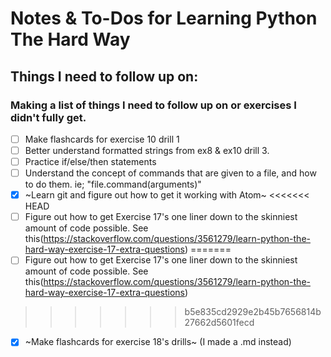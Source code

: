 # Notes & To-Dos for Learning Python The Hard Way
## Things I need to follow up on:
### Making a list of things I need to follow up on or exercises I didn't fully get.

- [ ] Make flashcards for exercise 10 drill 1
- [ ] Better understand formatted strings from ex8 & ex10 drill 3.
- [ ] Practice if/else/then statements
- [ ] Understand the concept of commands that are given to a file, and how to do them. ie; "file.command(arguments)"
- [X] ~Learn git and figure out how to get it working with Atom~
<<<<<<< HEAD
- [ ] Figure out how to get Exercise 17's one liner down to the skinniest amount of code possible.
See this(https://stackoverflow.com/questions/3561279/learn-python-the-hard-way-exercise-17-extra-questions)
=======
- [ ] Figure out how to get Exercise 17's one liner down to the skinniest amount of code possible. See this(https://stackoverflow.com/questions/3561279/learn-python-the-hard-way-exercise-17-extra-questions)
>>>>>>> b5e835cd2929e2b45b7656814b27662d5601fecd
- [X] ~Make flashcards for exercise 18's drills~ (I made a .md instead)
